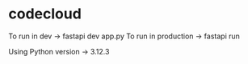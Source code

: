 # codecloud
To run in dev -> fastapi dev app.py
To run in production -> fastapi run

Using Python version -> 3.12.3